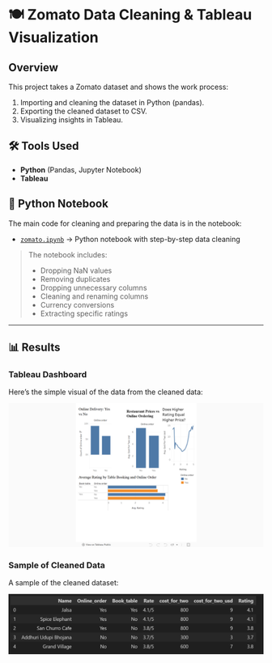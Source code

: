 # 🍽️ Zomato Data Cleaning & Tableau Visualization

## Overview
This project takes a Zomato dataset and shows the work process:

1. Importing and cleaning the dataset in Python (pandas).  
2. Exporting the cleaned dataset to CSV.  
3. Visualizing insights in Tableau.



## 🛠 Tools Used
- **Python** (Pandas, Jupyter Notebook)  
- **Tableau**  



## 📝 Python Notebook
The main code for cleaning and preparing the data is in the notebook:

- [`zomato.ipynb`](zomato.ipynb) → Python notebook with step-by-step data cleaning

> The notebook includes:
> - Dropping NaN values  
> - Removing duplicates
> - Dropping unnecessary columns
> - Cleaning and renaming columns
> - Currency conversions
> - Extracting specific ratings  

---

## 📊 Results

### Tableau Dashboard
Here’s the simple visual of the data from the cleaned data:

![Tableau Dashboard](Screenshot_(83).png)

### Sample of Cleaned Data
A sample of the cleaned dataset:

![Sample Data](data_head().png)
